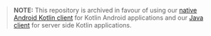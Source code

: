 > **NOTE:**  This repository is archived in favour of using our [native Android Kotlin client](https://github.com/Flagsmith/flagsmith-kotlin-android-client/) for Kotlin Android applications and our [Java client](https://github.com/Flagsmith/flagsmith-java-client) for server side Kotlin applications.
